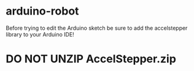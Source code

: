 # arduino-robot

Before trying to edit the Arduino sketch be sure to add the accelstepper library to your Arduino IDE!
# DO NOT UNZIP AccelStepper.zip